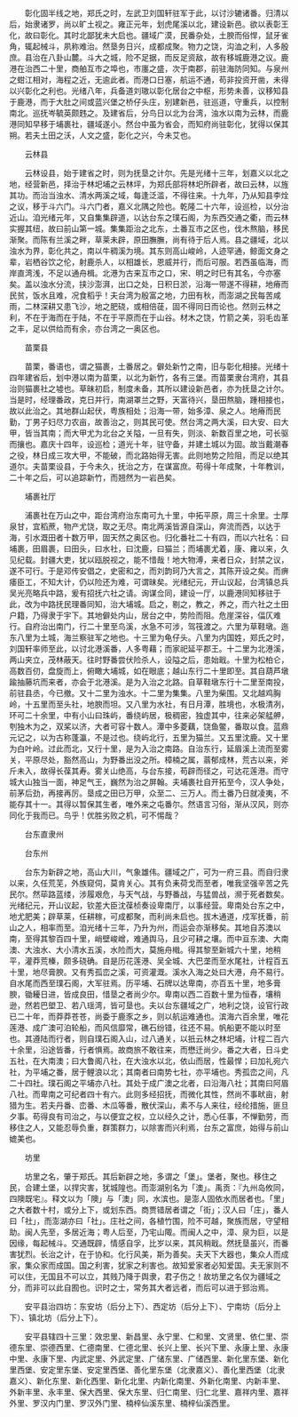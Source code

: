<!-- { "loadSidebar": true } -->
　　彰化固半线之地，郑氏之时，左武卫刘国轩驻军于此，以讨沙辘诸番。归清以后，始隶诸罗，尚以旷土视之。雍正元年，划虎尾溪以北，建设新邑。欲以表彰王化，故曰彰化。其时北鄙犹未大启也。疆域广漠，民番杂处，土腴而俗悍，鼠牙雀角，辄起械斗，夙称难治。然垦务日兴，成都成聚。物力之饶，沟洫之利，人多殷庶。县治在八卦山麓。斗大之城，险不足据，而反足资敌，故有移城鹿港之议。鹿港在治西二十里，商舶互市之埠也，市廛之盛，次于南郡，前驻海防同知。与泉州之蚶江相对，海程之近，无逾此者。而港口日塞，航运不通，苟非投资开凿，未得以兴彰化之利也。光绪八年，兵备道刘璈以彰化居台之中枢，形势未善，议移知县于鹿港，而于大肚之间或蓝兴堡之桥仔头庄，别建新邑，驻巡道，守重兵，以控制南北。巡抚岑毓英颇韪之。及建省后，分鸟日以北为台湾，浊水以南为云林，而鹿港同知早移于埔裹社，疆域遂小。然台中虽为省会，而知府尚驻彰化，犹得以保其朔。若夫土田之沃，人文之盛，彰化之兴，今未艾也。

　　云林县

　　云林设县，始于建省之时，则为抚垦之计尔。先是光绪十三年，划嘉义以北之地，经营新邑，择治于林圯埔之云林坪，为郑氏部将林圯所辟者，故曰云林，以旌其功。而治当浊水、清水两溪之域，每逢泛滥，不得往来。十九年，乃从知县李烇之议，移于斗六门。斗六门者，嘉义北隅之险也。乾隆二十六年，设巡检，以分治近山。洎光绪元年，又自集集辟道，以达台东之璞石阁，为东西交通之衢，而云林实握其纽，故曰前山第一城。集集距治之北东，土番互市之区也，伐木熬脑，移民渐聚。而陈有兰溪之畔，草莱未辟，原田膴膴，尚有待于后人焉。县之疆域，北以浊水为界，彰化共之，南以牛稠溪为境。其东则高山峻岭，人迹罕通，鲸面文身之辈，岩栖谷饮之伦，射鹿杀人，以相雄长，恩威并行，而后可服。若西虽临海，而岸直湾浅，不足以通舟楫。北港为古来互市之口，宋、明之时巳有其名，今亦塞矣。盖以浊水分流，挟沙澎湃，出口之处，日积日淤，沿海一带遂不得耕，地瘠而民贫，饭水且难，况食稻乎！夫台湾为殷富之地，力田有秋，而澎湖之民每苦咸雨，二林深耕又患飞沙，地之肥硗，或相倍蓗，固不得同日而论也。然则云林之利，不在于海而在于陆，不在于平原而在于山谷。材木之饶，竹箭之美，羽毛齿革之丰，足以供给而有余，亦台湾之一奥区也。

　　苗栗县

　　苗栗，番语也，谓之猫裹，土番居之。僻处新竹之南，旧与彰化相接。光绪十四年建省后，划中港以南为苗栗，以北为新竹，各有三堡。而苗栗隶台湾府，其县治则猫裹社之墟也。草昧初启，制度未备，其所以建设新邑者，亦为抚垦之计尔。当是时，经理番政，克日并行，南湖罩兰之野，天富待兴，垦田熬脑，踵相接也，故以此治之。其地群山起伏，粤族相处；沿海一带，始多漳、泉之人。地瘠而民勤，丁男子妇尽力农亩，故善治之，则其民可使。然台湾之两大溪，曰大安、曰大甲，皆当其南；而大甲尤为北台之关隘，一旦有失，则淡、新数百里之地，可长驱而攘也。嘉庆十四年，设巡检；道光十年，驻守备，并建土城以为固。故当戴潮春之役，林日成三攻大甲，不能破，而北路始得无害。此则地势之险阻，而足以绝其道尔。夫苗栗设县，于今未久，抚治之方，在谋富庶。苟得十年成聚，十年教训，二十年之后，可以追踪新竹，而翘然为一岩邑矣。

　　埔裹社厅

　　浦裹社在万山之中，距台湾府治东南可九十里，中拓平原，周三十余里。士厚泉甘，宜稻蔗，物产尤饶，取之无尽。南北两溪皆源自深山，奔流而西，以达于海，引水溉田者十数万甲，固天然之奥区也。归化番社二十有四，而以六社名：曰埔裹，田眉裹，曰田头，曰水社，曰沈鹿，曰猫兰；而埔裹尤着，康、雍以来，久见纪载。封疆大吏，犹以瓯脱视之，能不惜哉！地大物溥，来者日众，封禁之议，遂不可行。于是邓传安倡之，史密和之，而刘韵珂乃大言之，其陈开设之矣。而痹痿臣工，不知大计，仍以险还为难，可谓昧矣。光绪纪元，开山议起，台湾镇总兵吴光亮略兵中路，爰有招抚六社之请。询谋佥同，建设一厅，以鹿港同知移驻于此，改为中路抚民理番同知，治大埔城。启之，剔之，教之，养之，而六社之土田户籍，乃得隶于宇下。其地僻处内山，居台之中，势险而阻。危崖深谷，偪仄难行。自府治出南门，行二十里至鸟溪，水急不可涉，驾筏渡之。六里为草鞋墩。迤东八里为土城，海兰察驻军之地也。十三里为龟仔头。八里为内国姓，郑氏之时，刘国轩率师至此，以讨北港溪番，人多粤藉；而家祀延平郡王。十二里为北港溪，两山夹立，茂林蔽天。往时野番尝伏险杀人，设隘之后，患始戢。十里为松柏仑，高数百仞，盘旋而上，俯瞰大埔城，如在眼底；越山东行二十里即至。其自葫芦墩踰抽藤坑而来者，亦会于北港溪。是为入治之北路。自草鞋墩东行十二里至南投，前驻县丞，今已撤。又十二里为浊水。十二里为集集。八里为柴围。又北越鸡胸岭，十五里而至头社，地腴而坦。又八里为水社，有日月潭，胜境也，水极清冽，环可二十余里，中有小山曰珠屿，番绕屿居，极稠密，独虚其中，往来必架艋舺，刳独木为之，双桨以济，大者可容十数人。潭中多菱藕，饶鱼鳖，番取以食。蓝鼎元记之，以为古称蓬瀛，不是过也。绕屿北行，五里为猫兰。又五里沈鹿。又十里为白叶岭。过此而北，又行十里，是为入治之南路。自治东行，延眉溪上流而至雾关，平原尽处，豁然高山，为野番出没之所。樟楠之属，蓊郁成林，荒古以来，斧斤未入，故得长葆其寿。雾关山绝高，与台东接，苟辟而径之，可达花莲港。而守城大山独当一面，神足气王，巍然为治之屏翰。夫埔裹社自开拓至今，汉人争处，前茅后劲，再接再厉。垦成之田已万甲，众至二、三万人。而土番乃日就凌夷，不能存其十一。其得以暂保其生者，唯外来之屯番尔。然语言习俗，渐从汉风，则亦同化于我而已。鸟乎！优胜劣败之机，可不惕哉？

　　台东直隶州

　　台东州

　　台东为新辟之地，高山大川，气象雄伟。疆域之广，可为一府三县。而自归隶以来，久任荒芜，外族窥伺，莫肯关心。其有负耒荷戈而至者，唯我坚强辛苦之先民尔。然荜路蓝缕，涉履艰危，与天气战，与野番战，与猛兽战，濒于死者数矣。光绪纪元，开山议起，钦差大臣沈葆桢奏设卑南厅，以事经营。卑南处台东之中，地尤肥美；辟草莱，任耕稼，可成都聚，而利尚未启也。拔木通道，戍军抚番，前山之人，相率而至。洎光绪十三年，乃升为州，而运会亦渐移矣。其地自苏澳以南，至得其黎百四十里，峭壁峻嶒，难通舆马，且少可耕之壤。而中亘东澳、大南澳、大浊水、大小清水五溪，水险而大，莫施舟橶。得其黎至新城六十里，地稍平，灌莽荒榛，颇多硗确。自是历花莲港、吴全城、大巴垄而至水尾社，计程百五十里，地尽膏腴。又有秀孤峦之溪，可资灌溉。溪水入海之处曰大港，舟不易行。自水尾而西至璞石阁，大军驻焉。历平埔、石牌以达卑南，亦百五十里，地多膏腴，锄耰日进，皆成良田，惜垦之者尚少尔。卑南以西二百数十里为恒舂，壤稍逊，然若巴塱卫、若八瑶湾，皆可垦也。夫以台东疆域之广，地利之饶，设官行政已二十年，而莽莽苍苍，尚委于鹿豕之乡，则以航运难通也。滨海六百余里，唯花莲港、成广澳可泊轮船，而风信靡常，礁石纷错，往还不易。帆船更不能以时至也。其遵陆而行者，则自璞石阁入山，过八通关，以扺云林之林圯埔，计程二百六十余里，沿途皆番，行者惧焉。故商旅不敢往来，而懋迁尚少。番之大者，日斗史五社，在大南澳；曰大鲁阁八社，在大浊水以北，依山而居，性最悍；曰加礼宛六社，为平埔之番，居于鲤浪以北；其南者曰南势七社，亦平埔也。秀孤峦之间，凡二十四社。璞石阁之平埔亦八社。其处于成广澳之北者，曰沿海八社；其南曰阿眉八社。而卑南之可纪者四十有六。此则多经招抚，而微化其性，然尚不事畎亩，射猎为生。若夫丹番、峦番、木瓜等番，散伏深山，素不与人来往，经纶措施，匪旦夕事。苟得良有司治之，与以便宜之权，立以经久之计，悉心任事，不惮勤劳，而移住之人，又能忍辱负重，群策群力，以除害而兴利焉，台东之富庶，始得与前山媲美也。

　　坊里

　　坊里之名，肇于郑氏。其后新辟之地，多谓之「堡」。堡者，聚也。移住之民，合建土堡，以捍灾害，犹城隍也。而澎湖别名为「澳」。禹贡：『九州岛攸同，四隩既宅』。释文以为「隩」与「澳」同，水滨也。是澎人固依水而居者也。「里」之大者数十村，或分上下，或划东西。商贾错居者谓之「街」；汉人曰「庄」，番人曰「社」，而澎湖亦曰「社」。庄社之间，各植竹围，险不可越，聚族而居，守望相助。闽人先至，多居近海；粤人后至，乃宅山陬。而闽人之中，漳、泉为巨，以是因缘，每起械斗。交通既辟，情感自孚，比岁以来，其风稍戢。然抚垦虽兴，而番害犹烈。长治之计，在于协和。化行风美，斯为善矣。夫天下大器也，集众人而成家，集众家而成国。国之利害，犹家之利害也。故知爱家者必知爱国。夫无家则不可以住，无国且不可以立，其贱乃降于舆隶，君子伤之！故坊里之名仅为疆域之分，而非可以此自囿也。识时之士，常务其大者远者，而后可以进于郅治焉。

　　安平县治四坊：东安坊（后分上下）、西定坊（后分上下）、宁南坊（后分上下）、镇北坊（后分上下）。

　　安平县辖四十三里：效忠里、新昌里、永宁里、仁和里、文贤里、依仁里、崇德东里、崇德西里、仁德南里、仁德北里、长兴上里、长兴下里、永康上里、永康中里、永康下里、内武定里、外武定里、广储东里、广储西里、新化里东堡、新化里西堡、安定里东堡、安定里西堡、善化里东堡（北隶嘉义）、善化里西堡（北隶嘉义）、新化东里、新化西里、新化北里、内新化南里、外新化南里、内新丰里、外新丰里、永丰里、保大西里、保大东里、归仁南里、归仁北里、嘉祥内里、嘉祥外里、罗汉内门里、罗汉外门里、楠梓仙溪东里、楠梓仙溪西里。


